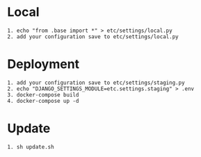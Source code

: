 # Local

    1. echo "from .base import *" > etc/settings/local.py
    2. add your configuration save to etc/settings/local.py
    
# Deployment

    1. add your configuration save to etc/settings/staging.py
    2. echo "DJANGO_SETTINGS_MODULE=etc.settings.staging" > .env
    3. docker-compose build 
    4. docker-compose up -d 

# Update
 
    1. sh update.sh